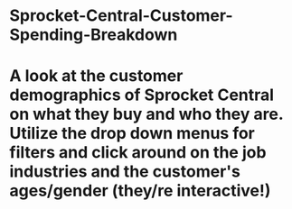 # Sprocket-Central-Customer-Spending-Breakdown
# A look at the customer demographics of Sprocket Central on what they buy and who they are. Utilize the drop down menus for filters and click around on the job industries and the customer's ages/gender (they/re interactive!)
